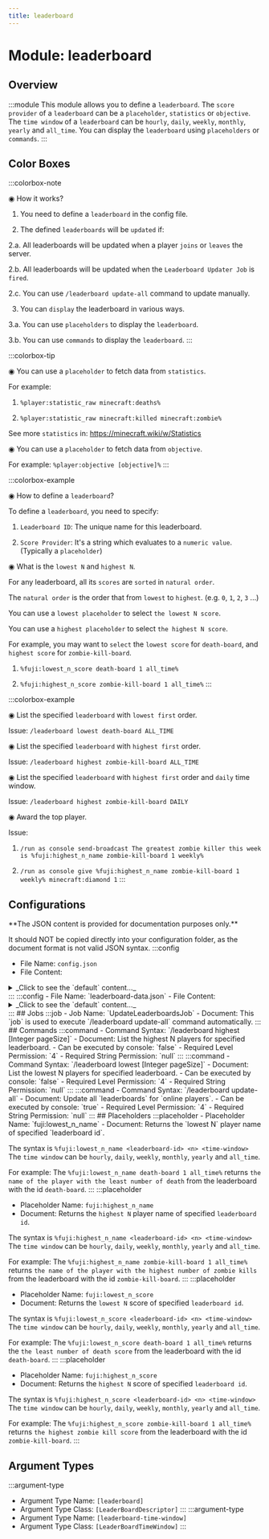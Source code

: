 ```yaml
---
title: leaderboard
---
```



# Module: leaderboard

## Overview
:::module
This module allows you to define a `leaderboard`.
The `score provider` of a `leaderboard` can be a `placeholder`, `statistics` or `objective`.
The `time window` of a `leaderboard` can be `hourly`, `daily`, `weekly`, `monthly`, `yearly` and `all_time`.
You can display the `leaderboard` using `placeholders` or `commands`.
:::
## Color Boxes

:::colorbox-note

◉ How it works?

1. You need to define a `leaderboard` in the config file.

2. The defined `leaderboards` will be `updated` if:

2.a. All leaderboards will be updated when a player `joins` or `leaves` the server.

2.b. All leaderboards will be updated when the `Leaderboard Updater Job` is `fired`.

2.c. You can use `/leaderboard update-all` command to update manually.

3. You can `display` the leaderboard in various ways.

3.a. You can use `placeholders` to display the `leaderboard`.

3.b. You can use `commands` to display the `leaderboard`.
:::

:::colorbox-tip

◉ You can use a `placeholder` to fetch data from `statistics`.

For example:

1. `%player:statistic_raw minecraft:deaths%`

2. `%player:statistic_raw minecraft:killed minecraft:zombie%`



See more `statistics` in: https://minecraft.wiki/w/Statistics



◉ You can use a `placeholder` to fetch data from `objective`.

For example: `%player:objective [objective]%`
:::

:::colorbox-example

◉ How to define a `leaderboard`?

To define a `leaderboard`, you need to specify:

1. `Leaderboard ID`: The unique name for this leaderboard.

2. `Score Provider`: It's a string which evaluates to a `numeric value`. (Typically a `placeholder`)



◉ What is the `lowest N` and `highest N`.

For any leaderboard, all its `scores` are `sorted` in `natural order`.

The `natural order` is the order that from `lowest` to `highest`. (e.g. `0`, `1`, `2`, `3` ...)



You can use a `lowest placeholder` to select `the lowest N score`.

You can use a `highest placeholder` to select `the highest N score`.



For example, you may want to `select` the `lowest score` for `death-board`, and `highest score` for `zombie-kill-board`.

1. `%fuji:lowest_n_score death-board 1 all_time%`

2. `%fuji:highest_n_score zombie-kill-board 1 all_time%`
:::

:::colorbox-example

◉ List the specified `leaderboard` with `lowest first` order.

Issue: `/leaderboard lowest death-board ALL_TIME`



◉ List the specified `leaderboard` with `highest first` order.

Issue: `/leaderboard highest zombie-kill-board ALL_TIME`



◉ List the specified `leaderboard` with `highest first` order and `daily` time window.

Issue: `/leaderboard highest zombie-kill-board DAILY`



◉ Award the top player.

Issue:

1. `/run as console send-broadcast The greatest zombie killer this week is %fuji:highest_n_name zombie-kill-board 1 weekly%`

2. `/run as console give %fuji:highest_n_name zombie-kill-board 1 weekly% minecraft:diamond 1`
:::

## Configurations
<Admonition type="warning" icon="" title="">
**The JSON content is provided for documentation purposes only.**

It should NOT be copied directly into your configuration folder, as the document format is not valid JSON syntax.
</Admonition>
:::config
- File Name: `config.json`
- File Content: 
<details>

<summary>_Click to see the `default` content..._</summary>

```json showLineNumbers title="config/fuji/modules/leaderboard/config.json"
{
  /* The `text` to display when there is no data for specified `lowest N` or `highest N` player. */
  "leaderboard_no_player_text": "<red>None Player"
  /* The `text` to display when there is no data for specified `score`. */,
  "leaderboard_no_score_text": "<yellow>---"
  /* The beginning of the week used for `weekly` time window. */,
  "beginning_of_the_week": "SUNDAY"
  /* The `default page size` for `/leaderboard lowest` and `/leaderboard highest` commands. */,
  "page_size": 10
  /* A `leaderboard descriptor` is used to define a `leaderboard`. */,
  "leaderboard_descriptors": [
    {
      "leaderboard_id": "death-board",
      "display_name": "<dark_red>Death Board</dark_red>",
      "score_provider": "%player:statistic_raw minecraft:deaths%"
    },
    {
      "leaderboard_id": "zombie-kill-board",
      "display_name": "<blue>Zombie Kills</blue>",
      "score_provider": "%player:statistic_raw minecraft:killed minecraft:zombie%"
    }
  ]
}
```
</details>
:::
:::config
- File Name: `leaderboard-data.json`
- File Content: 
<details>

<summary>_Click to see the `default` content..._</summary>

```json showLineNumbers title="config/fuji/modules/leaderboard/leaderboard-data.json"
{
  "leaderboard_data": []
}
```
</details>
:::
## Jobs
:::job
- Job Name: `UpdateLeaderboardsJob`
- Document: This `job` is used to execute `/leaderboard update-all` command automatically.
:::
## Commands
:::command
- Command Syntax: `/leaderboard highest <LeaderBoardDescriptor leaderboard> <LeaderBoardTimeWindow timeWindow> [Integer pageSize]`
- Document: List the highest N players for specified leaderboard.
- Can be executed by console: `false`
- Required Level Permission: `4`
- Required String Permission: `null`
:::
:::command
- Command Syntax: `/leaderboard lowest <LeaderBoardDescriptor leaderboard> <LeaderBoardTimeWindow timeWindow> [Integer pageSize]`
- Document: List the lowest N players for specified leaderboard.
- Can be executed by console: `false`
- Required Level Permission: `4`
- Required String Permission: `null`
:::
:::command
- Command Syntax: `/leaderboard update-all`
- Document: Update all `leaderboards` for `online players`.
- Can be executed by console: `true`
- Required Level Permission: `4`
- Required String Permission: `null`
:::
## Placeholders
:::placeholder
- Placeholder Name: `fuji:lowest_n_name`
- Document: Returns the `lowest N` player name of specified `leaderboard id`.

The syntax is `%fuji:lowest_n_name <leaderboard-id> <n> <time-window>`
The `time window` can be `hourly`, `daily`, `weekly`, `monthly`, `yearly` and `all_time`.

For example:
The `%fuji:lowest_n_name death-board 1 all_time%` returns `the name of the player with the least number of death` from the leaderboard with the id `death-board`.
:::
:::placeholder
- Placeholder Name: `fuji:highest_n_name`
- Document: Returns the `highest N` player name of specified `leaderboard id`.

The syntax is `%fuji:highest_n_name <leaderboard-id> <n> <time-window>`
The `time window` can be `hourly`, `daily`, `weekly`, `monthly`, `yearly` and `all_time`.

For example:
The `%fuji:highest_n_name zombie-kill-board 1 all_time%` returns `the name of the player with the highest number of zombie kills` from the leaderboard with the id `zombie-kill-board`.
:::
:::placeholder
- Placeholder Name: `fuji:lowest_n_score`
- Document: Returns the `lowest N` score of specified `leaderboard id`.

The syntax is `%fuji:lowest_n_score <leaderboard-id> <n> <time-window>`
The `time window` can be `hourly`, `daily`, `weekly`, `monthly`, `yearly` and `all_time`.

For example:
The `%fuji:lowest_n_score death-board 1 all_time%` returns the `the least number of death score` from the leaderboard with the id `death-board`.
:::
:::placeholder
- Placeholder Name: `fuji:highest_n_score`
- Document: Returns the `highest N` score of specified `leaderboard id`.

The syntax is `%fuji:highest_n_score <leaderboard-id> <n> <time-window>`
The `time window` can be `hourly`, `daily`, `weekly`, `monthly`, `yearly` and `all_time`.

For example:
The `%fuji:highest_n_score zombie-kill-board 1 all_time%` returns `the highest zombie kill score` from the leaderboard with the id `zombie-kill-board`.
:::
## Argument Types
:::argument-type
- Argument Type Name: `[leaderboard]`
- Argument Type Class: `[LeaderBoardDescriptor]`
:::
:::argument-type
- Argument Type Name: `[leaderboard-time-window]`
- Argument Type Class: `[LeaderBoardTimeWindow]`
:::
